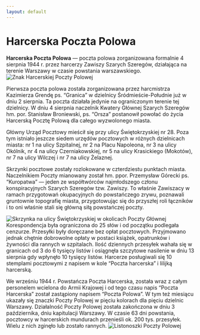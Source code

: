 ```yaml
---
layout: default
---
```


# Harcerska Poczta Polowa

**Harcerska Poczta Polowa** — poczta polowa zorganizowana formalnie 4 sierpnia 1944 r. przez harcerzy Zawiszy Szarych Szeregów, działająca na terenie Warszawy w czasie powstania warszawskiego.
![Znak Harcerskiej Poczty Polowej](https://upload.wikimedia.org/wikipedia/commons/0/02/Harcerska_Poczta_Polowa_pieczec.jpg)

Pierwsza poczta polowa została zorganizowana przez harcmistrza Kazimierza Grendę ps. “Granica” w dzielnicy Śródmieście-Południe już w dniu 2 sierpnia. Ta poczta działała jedynie na ograniczonym terenie tej dzielnicy. W dniu 4 sierpnia naczelnik Kwatery Głównej Szarych Szeregów hm. por. Stanisław Broniewski, ps. “Orsza” postanowił powołać do życia Harcerską Pocztę Polową dla całego wyzwolonego miasta.

Główny Urząd Pocztowy mieścił się przy ulicy Świętokrzyskiej nr 28. Poza tym istniało jeszcze siedem urzędów pocztowych w różnych dzielnicach miasta: nr 1 na ulicy Szpitalnej, nr 2 na Placu Napoleona, nr 3 na ulicy Okólnik, nr 4 na ulicy Czerniakowskiej, nr 5 na ulicy Krasickiego (Mokotów), nr 7 na ulicy Wilczej i nr 7 na ulicy Żelaznej.

Skrzynki pocztowe zostały rozlokowane w czterdziestu punktach miasta. Naczelnikiem Poczty mianowany został hm. ppor. Przemysław Górecki ps. “Kuropatwa” — jeden ze współtwórców najmłodszego członu konspiracyjnych Szarych Szeregów tzw. Zawiszy. To właśnie Zawiszacy w ramach przygotowań okupacyjnych do powstańczego zrywu, poznawali gruntownie topografię miasta, przygotowując się do przyszłej roli łączników i to oni właśnie stali się główną siłą powstańczej poczty.

![Skrzynka na ulicy Świętokrzyskiej w okolicach Poczty Głównej](https://upload.wikimedia.org/wikipedia/commons/6/6d/Warsaw_Uprising_by_Bukowski_-_mail_box_-_131.jpg)
Korespondencja była ograniczona do 25 słów i od początku podlegała cenzurze. Przesyłki były doręczane bez opłat pocztowych. Przyjmowano jednak chętnie dobrowolne opłaty w postaci książek, opatrunków i żywności dla rannych w szpitalach. Ilość dziennych przesyłek wahała się w granicach od 3 do 6 tysięcy listów i osiągnęła szczytowe nasilenie w dniu 13 sierpnia gdy wpłynęło 10 tysięcy listów. Harcerze posługiwali się 10 stemplami pocztowymi z napisem w kole “Poczta harcerska” i lilijką harcerską.

We wrześniu 1944 r. Powstańcza Poczta Harcerska, została wraz z całym personelem wcielona do Armii Krajowej i od tego czasu napis “Poczta Harcerska” został zastąpiony napisem “Poczta Polowa”. W tym też miesiącu ukazały się znaczki Poczty Polowej w pięciu kolorach dla pięciu dzielnic Warszawy. Działalność Poczty Polowej została zakończona w dniu 3 października, dniu kapitulacji Warszawy. W czasie 63 dni powstania, pocztowcy w harcerskich mundurach przenieśli ok. 200 tys. przesyłek. Wielu z nich zginęło lub zostało rannych.
![Listonoszki Poczty Polowej](https://upload.wikimedia.org/wikipedia/commons/9/98/Harcerska_Poczta_Polowa_Zawiszacy_listonoszki.jpg)
